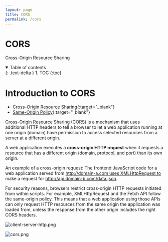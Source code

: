 ```yaml
---
layout: page
title: CORS
permalink: /cors
---
```


# CORS 

Cross-Origin Resource Sharing

<details open markdown="block">
  <summary>
    Table of contents
  </summary>
  {: .text-delta }
1. TOC
{:toc}
</details>

# Introduction to CORS

- [Cross-Origin Resource Sharing](https://developer.mozilla.org/en-US/docs/Glossary/CORS){:target="_blank"}
- [Same-Origin Policy](https://developer.mozilla.org/en-US/docs/Web/Security/Same-origin_policy){:target="_blank"}

Cross-Origin Resource Sharing (CORS) is a mechanism that uses additional HTTP headers to tell a browser to let a web application running at one origin (domain) have permission to access selected resources from a server at a different origin.

A web application executes a **cross-origin HTTP request** when it requests a resource that has a different origin (domain, protocol, and port) than its own origin.

An example of a cross-origin request: The frontend JavaScript code for a web application served from http://domain-a.com uses XMLHttpRequest to make a request for http://api.domain-b.com/data.json.

For security reasons, browsers restrict cross-origin HTTP requests initiated from within scripts. For example, XMLHttpRequest and the Fetch API follow the same-origin policy. This means that a web application using those APIs can only request HTTP resources from the same origin the application was loaded from, unless the response from the other origin includes the right CORS headers.

![client-server-http.png]({{site.cdn}}/webservices/cors/client-server-http.png)

![cors.png]({{site.cdn}}/webservices/cors/cors.png)
